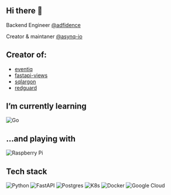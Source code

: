 ## Hi there 👋

Backend Engineer [@adfidence](https://github.com/adfidence)

Creator & maintaner [@asynq-io](https://github.com/asynq-io)

## Creator of:

- [eventiq](https://github.com/asynq-io/eventiq)
- [fastapi-views](https://github.com/asynq-io/fastapi-views)
- [sqlargon](https://github.com/asynq-io/sqlargon)
- [redguard](https://github.com/asynq-io/redguard)

## I’m currently learning
![Go](https://img.shields.io/badge/go-%2300ADD8.svg?style=for-the-badge&logo=go&logoColor=white)

## ...and playing with
![Raspberry Pi](https://img.shields.io/badge/-RaspberryPi-C51A4A?style=for-the-badge&logo=Raspberry-Pi)

## Tech stack
![Python](https://img.shields.io/badge/python-3670A0?style=for-the-badge&logo=python&logoColor=ffdd54)
![FastAPI](https://img.shields.io/badge/FastAPI-005571?style=for-the-badge&logo=fastapi)
![Postgres](https://img.shields.io/badge/postgres-%23316192.svg?style=for-the-badge&logo=postgresql&logoColor=white) 
![K8s](https://img.shields.io/badge/kubernetes-%23326ce5.svg?style=for-the-badge&logo=kubernetes&logoColor=white) 
![Docker](https://img.shields.io/badge/docker-%23326ce5.svg?style=for-the-badge&logo=docker&logoColor=white)
![Google Cloud](https://img.shields.io/badge/GoogleCloud-%234285F4.svg?style=for-the-badge&logo=google-cloud&logoColor=white)
